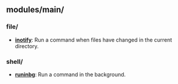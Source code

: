 
## modules/main/

### file/

* [**inotify**](file/inotify): Run a command when files have changed in the current directory.

### shell/

* [**runinbg**](shell/runinbg): Run a command in the background.
